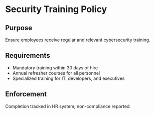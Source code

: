 # Security Training Policy

## Purpose
Ensure employees receive regular and relevant cybersecurity training.

## Requirements
- Mandatory training within 30 days of hire
- Annual refresher courses for all personnel
- Specialized training for IT, developers, and executives

## Enforcement
Completion tracked in HR system; non-compliance reported.
